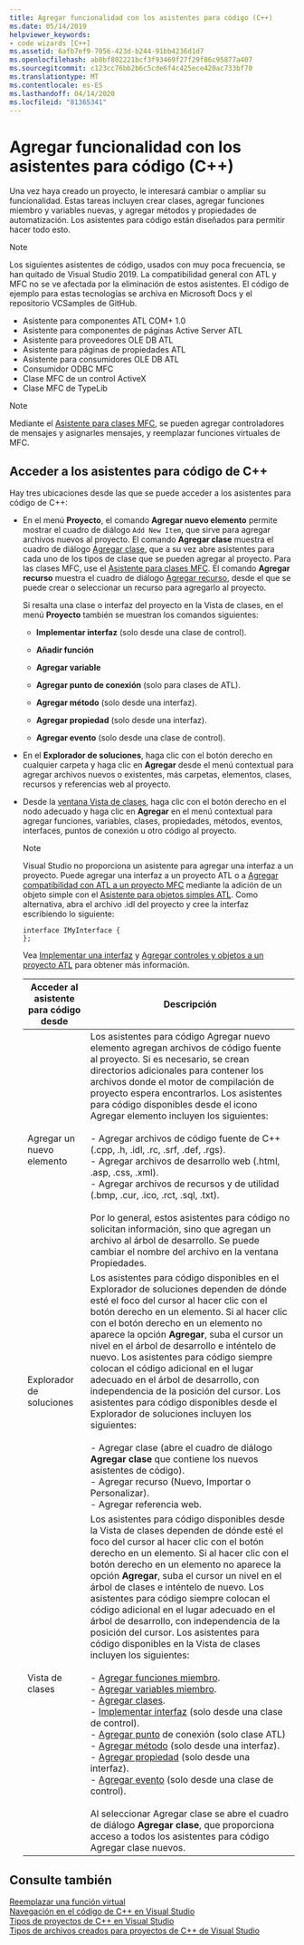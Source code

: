 ```yaml
---
title: Agregar funcionalidad con los asistentes para código (C++)
ms.date: 05/14/2019
helpviewer_keywords:
- code wizards [C++]
ms.assetid: 6afb7ef9-7056-423d-b244-91bb4236d1d7
ms.openlocfilehash: ab0bf802221bcf3f93469f27f29f86c95877a407
ms.sourcegitcommit: c123cc76bb2b6c5cde6f4c425ece420ac733bf70
ms.translationtype: MT
ms.contentlocale: es-ES
ms.lasthandoff: 04/14/2020
ms.locfileid: "81365341"
---
```

# <a name="adding-functionality-with-code-wizards-c"></a>Agregar funcionalidad con los asistentes para código (C++)

Una vez haya creado un proyecto, le interesará cambiar o ampliar su funcionalidad. Estas tareas incluyen crear clases, agregar funciones miembro y variables nuevas, y agregar métodos y propiedades de automatización. Los asistentes para código están diseñados para permitir hacer todo esto.

> [!NOTE]
> Los siguientes asistentes de código, usados con muy poca frecuencia, se han quitado de Visual Studio 2019. La compatibilidad general con ATL y MFC no se ve afectada por la eliminación de estos asistentes. El código de ejemplo para estas tecnologías se archiva en Microsoft Docs y el repositorio VCSamples de GitHub.

- Asistente para componentes ATL COM+ 1.0
- Asistente para componentes de páginas Active Server ATL
- Asistente para proveedores OLE DB ATL
- Asistente para páginas de propiedades ATL
- Asistente para consumidores OLE DB ATL
- Consumidor ODBC MFC
- Clase MFC de un control ActiveX
- Clase MFC de TypeLib

> [!NOTE]
> Mediante el [Asistente para clases MFC](../mfc/reference/mfc-class-wizard.md), se pueden agregar controladores de mensajes y asignarles mensajes, y reemplazar funciones virtuales de MFC.

## <a name="accessing-c-code-wizards"></a>Acceder a los asistentes para código de C++

Hay tres ubicaciones desde las que se puede acceder a los asistentes para código de C++:

- En el menú **Proyecto**, el comando **Agregar nuevo elemento** permite mostrar el cuadro de diálogo `Add New Item`, que sirve para agregar archivos nuevos al proyecto. El comando **Agregar clase** muestra el cuadro de diálogo [Agregar clase](../ide/add-class-dialog-box.md), que a su vez abre asistentes para cada uno de los tipos de clase que se pueden agregar al proyecto. Para las clases MFC, use el [Asistente para clases MFC](../mfc/reference/mfc-class-wizard.md). El comando **Agregar recurso** muestra el cuadro de diálogo [Agregar recurso](../windows/add-resource-dialog-box.md), desde el que se puede crear o seleccionar un recurso para agregarlo al proyecto.

   Si resalta una clase o interfaz del proyecto en la Vista de clases, en el menú **Proyecto** también se muestran los comandos siguientes:

  - **Implementar interfaz** (solo desde una clase de control).

  - **Añadir función**

  - **Agregar variable**

  - **Agregar punto de conexión** (solo para clases de ATL).

  - **Agregar método** (solo desde una interfaz).

  - **Agregar propiedad** (solo desde una interfaz).

  - **Agregar evento** (solo desde una clase de control).

- En el **Explorador de soluciones**, haga clic con el botón derecho en cualquier carpeta y haga clic en **Agregar** desde el menú contextual para agregar archivos nuevos o existentes, más carpetas, elementos, clases, recursos y referencias web al proyecto.

- Desde la [ventana Vista de clases](/visualstudio/ide/viewing-the-structure-of-code), haga clic con el botón derecho en el nodo adecuado y haga clic en **Agregar** en el menú contextual para agregar funciones, variables, clases, propiedades, métodos, eventos, interfaces, puntos de conexión u otro código al proyecto.

   > [!NOTE]
   > Visual Studio no proporciona un asistente para agregar una interfaz a un proyecto. Puede agregar una interfaz a un proyecto ATL o a [Agregar compatibilidad con ATL a un proyecto MFC](../mfc/reference/adding-atl-support-to-your-mfc-project.md) mediante la adición de un objeto simple con el [Asistente para objetos simples ATL](../atl/reference/atl-simple-object-wizard.md). Como alternativa, abra el archivo .idl del proyecto y cree la interfaz escribiendo lo siguiente:

    ```IDL
    interface IMyInterface {
    };
    ```

   Vea [Implementar una interfaz](../ide/implementing-an-interface-visual-cpp.md) y [Agregar controles y objetos a un proyecto ATL](../atl/reference/adding-objects-and-controls-to-an-atl-project.md) para obtener más información.

   |Acceder al asistente para código desde|Descripción|
   |-----------------------------|-----------------|
   |Agregar un nuevo elemento|Los asistentes para código Agregar nuevo elemento agregan archivos de código fuente al proyecto. Si es necesario, se crean directorios adicionales para contener los archivos donde el motor de compilación de proyecto espera encontrarlos. Los asistentes para código disponibles desde el icono Agregar elemento incluyen los siguientes:<br /><br />- Agregar archivos de código fuente de C++ (.cpp, .h, .idl, .rc, .srf, .def, .rgs).<br />- Agregar archivos de desarrollo web (.html, .asp, .css, .xml).<br />- Agregar archivos de recursos y de utilidad (.bmp, .cur, .ico, .rct, .sql, .txt).<br /><br />Por lo general, estos asistentes para código no solicitan información, sino que agregan un archivo al árbol de desarrollo. Se puede cambiar el nombre del archivo en la ventana Propiedades.|
   |Explorador de soluciones|Los asistentes para código disponibles en el Explorador de soluciones dependen de dónde esté el foco del cursor al hacer clic con el botón derecho en un elemento. Si al hacer clic con el botón derecho en un elemento no aparece la opción **Agregar**, suba el cursor un nivel en el árbol de desarrollo e inténtelo de nuevo. Los asistentes para código siempre colocan el código adicional en el lugar adecuado en el árbol de desarrollo, con independencia de la posición del cursor. Los asistentes para código disponibles desde el Explorador de soluciones incluyen los siguientes:<br /><br />- Agregar clase (abre el cuadro de diálogo **Agregar clase** que contiene los nuevos asistentes de código).<br />- Agregar recurso (Nuevo, Importar o Personalizar).<br />- Agregar referencia web.|
   |Vista de clases|Los asistentes para código disponibles desde la Vista de clases dependen de dónde esté el foco del cursor al hacer clic con el botón derecho en un elemento. Si al hacer clic con el botón derecho en un elemento no aparece la opción **Agregar**, suba el cursor un nivel en el árbol de clases e inténtelo de nuevo. Los asistentes para código siempre colocan el código adicional en el lugar adecuado en el árbol de desarrollo, con independencia de la posición del cursor. Los asistentes para código disponibles en la Vista de clases incluyen los siguientes:<br /><br />- [Agregar funciones miembro](../ide/adding-a-member-function-visual-cpp.md).<br />- [Agregar variables miembro](../ide/adding-a-member-variable-visual-cpp.md).<br />- [Agregar clases](../ide/adding-a-class-visual-cpp.md).<br />- [Implementar interfaz](../ide/implement-interface-wizard.md) (solo desde una clase de control).<br />- [Agregar punto](../ide/implement-connection-point-wizard.md) de conexión (solo clase ATL)<br />- [Agregar método](../ide/add-method-wizard.md) (solo desde una interfaz).<br />- [Agregar propiedad](../ide/names-add-property-wizard.md) (solo desde una interfaz).<br />- [Agregar evento](../ide/add-event-wizard.md) (solo desde una clase de control).<br /><br />Al seleccionar Agregar clase se abre el cuadro de diálogo **Agregar clase**, que proporciona acceso a todos los asistentes para código Agregar clase nuevos.|

## <a name="see-also"></a>Consulte también

[Reemplazar una función virtual](../ide/overriding-a-virtual-function-visual-cpp.md)<br>
[Navegación en el código de C++ en Visual Studio](../ide/navigate-code-cpp.md)<br>
[Tipos de proyectos de C++ en Visual Studio](../build/reference/visual-cpp-project-types.md)<br>
[Tipos de archivos creados para proyectos de C++ de Visual Studio](../build/reference/file-types-created-for-visual-cpp-projects.md)
